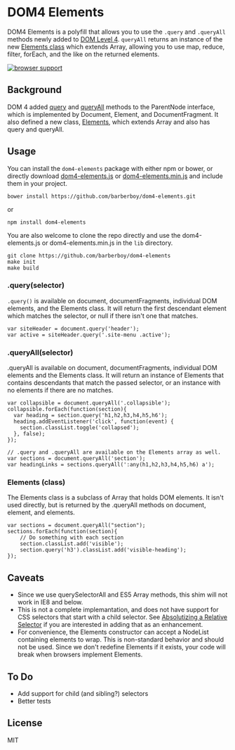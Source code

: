 DOM4 Elements
=============

DOM4 Elements is a polyfill that allows you to use the `.query` and `.queryAll`
methods newly added to [DOM Level 4]. `queryAll` returns an instance of the new 
[Elements class] which extends Array, allowing you to use map, reduce, filter,
forEach, and the like on the returned elements.

[Elements class]: http://www.w3.org/TR/dom/#collections:-elements
[DOM Level 4]: http://www.w3.org/TR/dom/

[![browser support](https://ci.testling.com/barberboy/dom4-elements.png)
](https://ci.testling.com/barberboy/dom4-elements)

Background
----------

DOM 4 added [query] and [queryAll] methods to the ParentNode interface, which is
implemented by  Document, Element, and DocumentFragment. It also defined a new
class, [Elements], which extends Array and also has query and queryAll.

[Elements]: http://www.w3.org/TR/dom/#collections:-elements
[query]: http://www.w3.org/TR/dom/#dom-parentnode-query
[queryAll]: http://www.w3.org/TR/dom/#dom-parentnode-queryall

Usage
-----

You can install the `dom4-elements` package with either npm or bower, or directly
download [dom4-elements.js] or [dom4-elements.min.js] and include them in your project.

    bower install https://github.com/barberboy/dom4-elements.git

or 

    npm install dom4-elements

[dom4-elements.js]: https://raw.githubusercontent.com/barberboy/dom4-elements/0.0.2/lib/dom4-elements.js
[dom4-elements.min.js]: https://raw.githubusercontent.com/barberboy/dom4-elements/0.0.2/lib/dom4-elements.min.js

You are also welcome to clone the repo directly and use the dom4-elements.js or 
dom4-elements.min.js in the `lib` directory. 

    git clone https://github.com/barberboy/dom4-elements
    make init
    make build

### .query(selector)

`.query()` is available on document, documentFragments, individual DOM elements, and
the Elements class. It will return the first descendant element which matches the
selector, or null if there isn't one that matches.

    var siteHeader = document.query('header');
    var active = siteHeader.query('.site-menu .active');

### .queryAll(selector)

.queryAll is available on document, documentFragments, individual DOM elements and
the Elements class. It will return an instance of Elements that contains descendants
that match the passed selector, or an instance with no elements if there are no matches.

    var collapsible = document.queryAll('.collapsible');
    collapsible.forEach(function(section){
      var heading = section.query('h1,h2,h3,h4,h5,h6');
      heading.addEventListener('click', function(event) {
        section.classList.toggle('collapsed');
      }, false);
    });

    // .query and .queryAll are available on the Elements array as well.
    var sections = document.queryAll('section');
    var headingLinks = sections.queryAll(':any(h1,h2,h3,h4,h5,h6) a');

### Elements (class)

The Elements class is a subclass of Array that holds DOM elements. It isn't used
directly, but is returned by the .queryAll methods on document, element, and 
elements.

    var sections = document.queryAll("section");
    sections.forEach(function(section){
        // Do something with each section
        section.classList.add('visible');
        section.query('h3').classList.add('visible-heading');
    });

Caveats
-------

* Since we use querySelectorAll and ES5 Array methods, this shim will not work in IE8
  and below.
* This is not a complete implemantation, and does not have support for CSS selectors
  that start with a child selector. See [Absolutizing a Relative Selector] if you are 
  interested in adding that as an enhancement.
* For convenience, the Elements constructor can accept a NodeList containing elements
  to wrap. This is non-standard behavior and should not be used. Since we don't
  redefine Elements if it exists, your code will break when browsers implement
  Elements.

[Absolutizing a Relative Selector]: http://dev.w3.org/csswg/selectors/#absolutizing

To Do
-----

* Add support for child (and sibling?) selectors
* Better tests

License
-------
MIT
